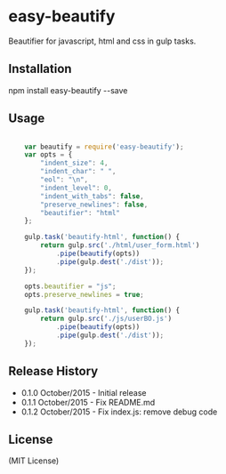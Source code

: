 # easy-beautify

Beautifier for javascript, html and css in gulp tasks.

## Installation

  npm install easy-beautify --save

## Usage

```javascript

    var beautify = require('easy-beautify');
	var opts = {
	    "indent_size": 4,
	    "indent_char": " ",
	    "eol": "\n",
	    "indent_level": 0,
	    "indent_with_tabs": false,
	    "preserve_newlines": false,
	    "beautifier": "html"
	};

    gulp.task('beautify-html', function() {
	    return gulp.src('./html/user_form.html')
	        .pipe(beautify(opts))
	        .pipe(gulp.dest('./dist'));
	});

	opts.beautifier = "js";
	opts.preserve_newlines = true;

    gulp.task('beautify-html', function() {
	    return gulp.src('./js/userBO.js')
	        .pipe(beautify(opts))
	        .pipe(gulp.dest('./dist'));
	});

```

## Release History

* 0.1.0 October/2015 - Initial release
* 0.1.1 October/2015 - Fix README.md
* 0.1.2 October/2015 - Fix index.js: remove debug code

## License

(MIT License)
